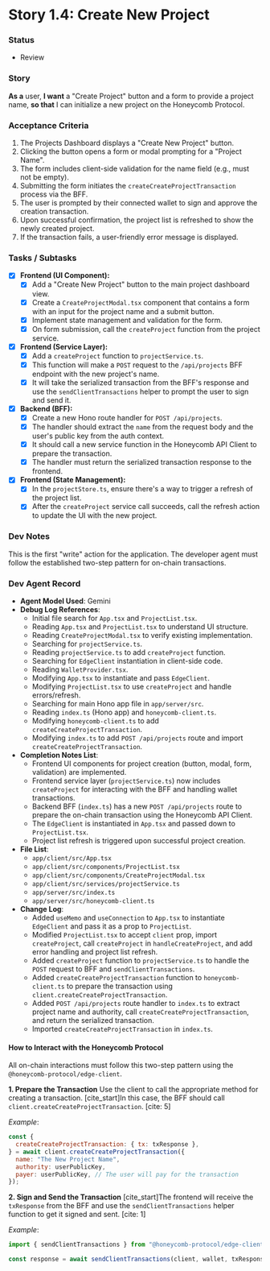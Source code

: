 # Story 1.4: Create New Project

### Status
- Review

### Story
**As a** user, **I want** a "Create Project" button and a form to provide a project name, **so that** I can initialize a new project on the Honeycomb Protocol.

### Acceptance Criteria
1. The Projects Dashboard displays a "Create New Project" button.
2. Clicking the button opens a form or modal prompting for a "Project Name".
3. The form includes client-side validation for the name field (e.g., must not be empty).
4. Submitting the form initiates the `createCreateProjectTransaction` process via the BFF.
5. The user is prompted by their connected wallet to sign and approve the creation transaction.
6. Upon successful confirmation, the project list is refreshed to show the newly created project.
7. If the transaction fails, a user-friendly error message is displayed.

### Tasks / Subtasks
- [x] **Frontend (UI Component):**
    - [x] Add a "Create New Project" button to the main project dashboard view.
    - [x] Create a `CreateProjectModal.tsx` component that contains a form with an input for the project name and a submit button.
    - [x] Implement state management and validation for the form.
    - [x] On form submission, call the `createProject` function from the project service.
- [x] **Frontend (Service Layer):**
    - [x] Add a `createProject` function to `projectService.ts`.
    - [x] This function will make a `POST` request to the `/api/projects` BFF endpoint with the new project's name.
    - [x] It will take the serialized transaction from the BFF's response and use the `sendClientTransactions` helper to prompt the user to sign and send it.
- [x] **Backend (BFF):**
    - [x] Create a new Hono route handler for `POST /api/projects`.
    - [x] The handler should extract the `name` from the request body and the user's public key from the auth context.
    - [x] It should call a new service function in the Honeycomb API Client to prepare the transaction.
    - [x] The handler must return the serialized transaction response to the frontend.
- [x] **Frontend (State Management):**
    - [x] In the `projectStore.ts`, ensure there's a way to trigger a refresh of the project list.
    - [x] After the `createProject` service call succeeds, call the refresh action to update the UI with the new project.

### Dev Notes
This is the first "write" action for the application. The developer agent must follow the established two-step pattern for on-chain transactions.

### Dev Agent Record
- **Agent Model Used**: Gemini
- **Debug Log References**:
  - Initial file search for `App.tsx` and `ProjectList.tsx`.
  - Reading `App.tsx` and `ProjectList.tsx` to understand UI structure.
  - Reading `CreateProjectModal.tsx` to verify existing implementation.
  - Searching for `projectService.ts`.
  - Reading `projectService.ts` to add `createProject` function.
  - Searching for `EdgeClient` instantiation in client-side code.
  - Reading `WalletProvider.tsx`.
  - Modifying `App.tsx` to instantiate and pass `EdgeClient`.
  - Modifying `ProjectList.tsx` to use `createProject` and handle errors/refresh.
  - Searching for main Hono app file in `app/server/src`.
  - Reading `index.ts` (Hono app) and `honeycomb-client.ts`.
  - Modifying `honeycomb-client.ts` to add `createCreateProjectTransaction`.
  - Modifying `index.ts` to add `POST /api/projects` route and import `createCreateProjectTransaction`.
- **Completion Notes List**:
  - Frontend UI components for project creation (button, modal, form, validation) are implemented.
  - Frontend service layer (`projectService.ts`) now includes `createProject` for interacting with the BFF and handling wallet transactions.
  - Backend BFF (`index.ts`) has a new `POST /api/projects` route to prepare the on-chain transaction using the Honeycomb API Client.
  - The `EdgeClient` is instantiated in `App.tsx` and passed down to `ProjectList.tsx`.
  - Project list refresh is triggered upon successful project creation.
- **File List**:
  - `app/client/src/App.tsx`
  - `app/client/src/components/ProjectList.tsx`
  - `app/client/src/components/CreateProjectModal.tsx`
  - `app/client/src/services/projectService.ts`
  - `app/server/src/index.ts`
  - `app/server/src/honeycomb-client.ts`
- **Change Log**:
  - Added `useMemo` and `useConnection` to `App.tsx` to instantiate `EdgeClient` and pass it as a prop to `ProjectList`.
  - Modified `ProjectList.tsx` to accept `client` prop, import `createProject`, call `createProject` in `handleCreateProject`, and add error handling and project list refresh.
  - Added `createProject` function to `projectService.ts` to handle the `POST` request to BFF and `sendClientTransactions`.
  - Added `createCreateProjectTransaction` function to `honeycomb-client.ts` to prepare the transaction using `client.createCreateProjectTransaction`.
  - Added `POST /api/projects` route handler to `index.ts` to extract project name and authority, call `createCreateProjectTransaction`, and return the serialized transaction.
  - Imported `createCreateProjectTransaction` in `index.ts`.

#### How to Interact with the Honeycomb Protocol
All on-chain interactions must follow this two-step pattern using the `@honeycomb-protocol/edge-client`.

**1. Prepare the Transaction**
Use the client to call the appropriate method for creating a transaction. [cite_start]In this case, the BFF should call `client.createCreateProjectTransaction`. [cite: 5]

*Example*:
```javascript
const {
  createCreateProjectTransaction: { tx: txResponse },
} = await client.createCreateProjectTransaction({
  name: "The New Project Name",
  authority: userPublicKey,
  payer: userPublicKey, // The user will pay for the transaction
});
```

**2. Sign and Send the Transaction**
[cite\_start]The frontend will receive the `txResponse` from the BFF and use the `sendClientTransactions` helper function to get it signed and sent. [cite: 1]

*Example*:

```javascript
import { sendClientTransactions } from "@honeycomb-protocol/edge-client/client/walletHelpers";

const response = await sendClientTransactions(client, wallet, txResponse);
```